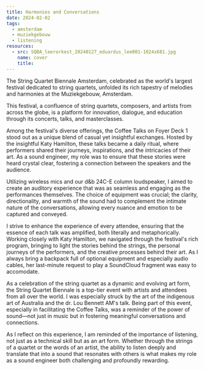 ```yaml
---
title: Harmonies and Conversations
date: 2024-02-02
tags:
  - amsterdam
  - muziekgebouw
  - listening
resources:
  - src: SQBA_leerorkest_20240127_eduardus_lee001-1024x681.jpg
    name: cover
    title:
---
```

The String Quartet Biennale Amsterdam, celebrated as the world's largest festival dedicated to string quartets, unfolded its rich tapestry of melodies and harmonies at the Muziekgebouw, Amsterdam.
<!--more-->

This festival, a confluence of string quartets, composers, and artists from across the globe, is a platform for innovation, dialogue, and education through its concerts, talks, and masterclasses.

Among the festival's diverse offerings, the Coffee Talks on Foyer Deck 1 stood out as a unique blend of casual yet insightful exchanges. Hosted by the insightful Katy Hamilton, these talks became a daily ritual, where performers shared their journeys, inspirations, and the intricacies of their art. As a sound engineer, my role was to ensure that these stories were heard crystal clear, fostering a connection between the speakers and the audience.

Utilizing wireless mics and our d&b 24C-E column loudspeaker, I aimed to create an auditory experience that was as seamless and engaging as the performances themselves. The choice of equipment was crucial; the clarity, directionality, and warmth of the sound had to complement the intimate nature of the conversations, allowing every nuance and emotion to be captured and conveyed.

I strive to enhance the experience of every attendee, ensuring that the essence of each talk was amplified, both literally and metaphorically. Working closely with Katy Hamilton, we navigated through the festival's rich program, bringing to light the stories behind the strings, the personal journeys of the performers, and the creative processes behind their art. As I always bring a backpack full of optional equipment and especially audio cables, her last-minute request to play a SoundCloud fragment was easy to accomodate.

As a celebration of the string quartet as a dynamic and evolving art form, the String Quartet Biennale is a top-tier event with artists and attendees from all over the world. I was especially struck by the art of the indigenous art of Australia and the dr. Lou Bennett AM's talk. Being part of this event, especially in facilitating the Coffee Talks, was a reminder of the power of sound—not just in music but in fostering meaningful conversations and connections.

As I reflect on this experience, I am reminded of the importance of listening, not just as a technical skill but as an art form. Whether through the strings of a quartet or the words of an artist, the ability to listen deeply and translate that into a sound that resonates with others is what makes my role as a sound engineer both challenging and profoundly rewarding.
